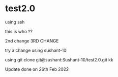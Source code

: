 # test2.0
using ssh

this is who ??

2nd change
3RD CHANGE

try a change using sushant-10

using git clone git@sushant:Sushant-10/test2.0.git
kk




Update done on 26th Feb 2022
 



